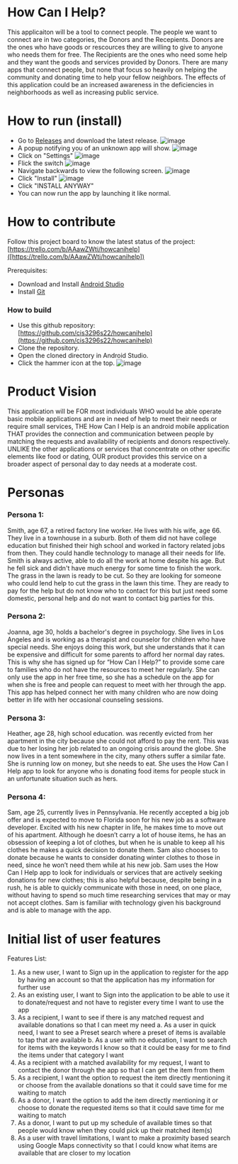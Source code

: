 # How Can I Help?
This applicaiton will be a tool to connect people. The people we want to connect are in two categories, the Donors and the Recepients. Donors are the ones 
who have goods or rescources they are willing to give to anyone who needs them for free. The Recipients are the ones who need some help and they want the 
goods and services provided by Donors. There are many apps that connect people, but none that focus so heavily on helping the community  and donating time 
to help your fellow neighbors. The effects of this application could be an increased awareness in the deficiencies in neighborhoods as well as increasing 
public service.


# How to run (install)

- Go to [Releases](https://github.com/cis3296s22/howcanihelp/releases) and download the latest release.
![image](https://user-images.githubusercontent.com/48642222/161603166-10096bb2-399f-40e7-8a4c-10b14712e725.png)
- A popup notifying you of an unknown app will show.
![image](https://user-images.githubusercontent.com/48642222/161603474-a49f486e-16e8-4074-96bf-f957bdbc3f87.png)
- Click on "Settings"
![image](https://user-images.githubusercontent.com/48642222/161603628-1cb409f9-808a-4e46-b12b-f42780828371.png)
- Flick the switch
![image](https://user-images.githubusercontent.com/48642222/161603760-2d4d1e75-2a70-4f75-aeb8-87000739ee18.png)
- Navigate backwards to view the following screen.
![image](https://user-images.githubusercontent.com/48642222/161603915-abce3940-ea92-4258-9661-515f3e5d0f6e.png)
- Click "Install"
![image](https://user-images.githubusercontent.com/48642222/161604056-45b44dd3-620c-4e21-ae12-e33788f00d85.png)
- Click "INSTALL ANYWAY"
- You can now run the app by launching it like normal.


# How to contribute
Follow this project board to know the latest status of the project: [https://trello.com/b/AAawZWti/howcanihelp]([https://trello.com/b/AAawZWti/howcanihelp])  

Prerequisites:
- Download and Install [Android Studio](https://developer.android.com/studio/)
- Install [Git](https://github.com/git-guides/install-git)

### How to build
- Use this github repository: [https://github.com/cis3296s22/howcanihelp](https://github.com/cis3296s22/howcanihelp) 
- Clone the repository.
- Open the cloned directory in Android Studio.
- Click the hammer icon at the top.
![image](https://user-images.githubusercontent.com/48642222/161601460-627d1fa3-1e94-45f6-b30f-51fe06af5a12.png)


# Product Vision
This application will be FOR most individuals WHO would be able operate basic mobile applications and are in need of help to meet their needs or require small services, THE How Can I Help is an android mobile application THAT provides the connection and communication between people by matching the requests and availability of recipients and donors respectively. UNLIKE the other applications or services that concentrate on other specific elements like food or dating, OUR product provides this service on a broader aspect of personal day to day needs at a moderate cost.  


# Personas
### Persona 1: 
Smith, age 67, a retired factory line worker. He lives with his wife, age 66. They live in a townhouse in a suburb. Both of them did not have college education but finished their high school and worked in factory related jobs from then. They could handle technology to manage all their needs for life. Smith is always active, able to do all the work at home despite his age. But he fell sick and didn't have much energy for some time to finish the work. The grass in the lawn is ready to be cut. So they are looking for someone who could lend help to cut the grass in the lawn this time. They are ready to pay for the help but do not know who to contact for this but just need some domestic, personal help and do not want to contact big parties for this. 
### Persona 2: 
Joanna, age 30, holds a bachelor's degree in psychology. She lives in Los Angeles and is working as a therapist and counselor for children who have special needs. She enjoys doing this work, but she understands that it can be expensive and difficult for some parents to afford her normal day rates. This is why she has signed up for “How Can I Help?” to provide some care to families who do not have the resources to meet her regularly. She can only use the app in her free time, so she has a schedule on the app for when she is free and people can request to meet with her through the app. This app has helped connect her with many children who are now doing better in life with her occasional counseling sessions. 
### Persona 3: 
Heather, age 28, high school education. was recently evicted from her apartment in the city because she could not afford to pay the rent. This was due to her losing her job related to an ongoing crisis around the globe.  She now lives in a tent somewhere in the city, many others suffer a similar fate. She is running low on money, but she needs to eat. She uses the How Can I Help app to look for anyone who is donating food items for people stuck in an unfortunate situation such as hers. 
### Persona 4: 
Sam, age 25, currently lives in Pennsylvania. He recently accepted a big job offer and is expected to move to Florida soon for his new job as a software developer. Excited with his new chapter in life, he makes time to move out of his apartment. Although he doesn’t carry a lot of house items, he has an obsession of keeping a lot of clothes, but when he is unable to keep all his clothes he makes a quick decision to donate them. Sam also chooses to donate because he wants to consider donating winter clothes to those in need, since he won’t need them while at his new job. Sam uses the How Can I Help app to look for individuals or services that are actively seeking donations for new clothes; this is also helpful because, despite being in a rush, he is able to quickly communicate with those in need, on one place, without having to spend so much time researching services that may or may not accept clothes. Sam is familiar with technology given his background and is able to manage with the app.

# Initial list of user features
Features List:
1. As a new user, I want to Sign up in the application to register for the app by having an account so that the application has my information for further use
2. As an existing user, I want to Sign into the application to be able to use it to donate/request and not have to register every time I want to use the app
3. As a recipient, I want to see if there is any matched request and available donations so    that I can meet my need
    a. As a user in quick need, I want to see a Preset search where a preset of items is available to tap that are available
    b. As a user with no education, I want to search for items with the keywords I know so that it could be easy for me to find the items under that 
       category I want
4. As a recipient with a matched availability for my request, I want to contact the donor through the app so that I can get the item from them
5. As a recipient, I want the option to request the item directly mentioning it or choose from the available donations so that it could save time for me 
   waiting to match
6. As a donor, I want the option to add the item directly mentioning it or choose to donate the requested items so that it could save time for me waiting 
   to match
7. As a donor, I want to put up my schedule of available times so that people would know when they could pick up their matched item(s)
8. As a user with travel limitations, I want to make a proximity based search using Google Maps connectivity so that I could know what items are available 
   that are closer to my location


